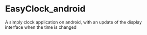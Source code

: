 EasyClock_android
=================

A simply clock application on android, with an update of the display interface when the time is changed
